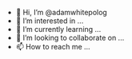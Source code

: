 - 👋 Hi, I’m @adamwhitepolog
- 👀 I’m interested in ...
- 🌱 I’m currently learning ...
- 💞️ I’m looking to collaborate on ...
- 📫 How to reach me ...

<!---
adamwhitepolog/adamwhitepolog is a ✨ special ✨ repository because its `README.md` (this file) appears on your GitHub profile.
You can click the Preview link to take a look at your changes.
--->
